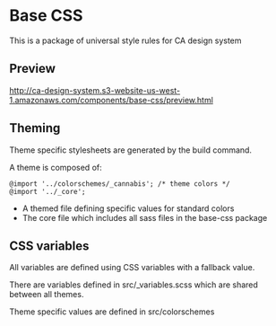 # Base CSS

This is a package of universal style rules for CA design system

## Preview

<a href="http://ca-design-system.s3-website-us-west-1.amazonaws.com/components/base-css/preview.html">http://ca-design-system.s3-website-us-west-1.amazonaws.com/components/base-css/preview.html</a>

## Theming

Theme specific stylesheets are generated by the build command.

A theme is composed of:

```
@import '../colorschemes/_cannabis'; /* theme colors */
@import '../_core';
```

- A themed file defining specific values for standard colors
- The core file which includes all sass files in the base-css package

## CSS variables

All variables are defined using CSS variables with a fallback value.

There are variables defined in src/_variables.scss which are shared between all themes.

Theme specific values are defined in src/colorschemes
